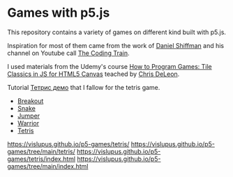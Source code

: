 # Games with p5.js

This repository contains a variety of games on different kind built with p5.js.

Inspiration for most of them came from the work of [Daniel Shiffman](http://twitter.com/shiffman) and his channel on Youtube call [The Coding Train](https://www.youtube.com/channel/UCvjgXvBlbQiydffZU7m1_aw).

I used materials from the Udemy's course [How to Program Games: Tile Classics in JS for HTML5 Canvas](https://www.udemy.com/course/how-to-program-games/) teached by [Chris DeLeon](https://hometeamgamedev.com/).

Tutorial [Тетрис демо](https://www.youtube.com/watch?v=gww_4GBZnjc) that I fallow for the tetris game.

- [Breakout](https://vislupus.github.io/p5-games/breakout/index.html)
- [Snake](https://vislupus.github.io/p5-games/snake/index.html)
- [Jumper](https://vislupus.github.io/p5-games/jumper/index.html)
- [Warrior](https://vislupus.github.io/p5-games/warrior/index.html)
- [Tetris](https://vislupus.github.io/p5-games/tree/main/tetris/index.html)

https://vislupus.github.io/p5-games/tetris/
https://vislupus.github.io/p5-games/tree/main/tetris/
https://vislupus.github.io/p5-games/tetris/index.html
https://vislupus.github.io/p5-games/tree/main/index.html
